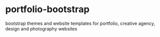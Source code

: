 # portfolio-bootstrap
bootstrap themes and website templates for portfolio, creative agency, design and photography websites

